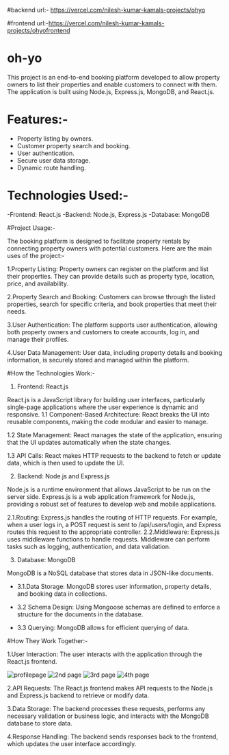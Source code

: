 #backend url:- https://vercel.com/nilesh-kumar-kamals-projects/ohyo



#frontend url:-https://vercel.com/nilesh-kumar-kamals-projects/ohyofrontend



# oh-yo 

This project is an end-to-end booking platform developed to allow property owners to list their properties and enable customers to connect with them. The application is built using Node.js, Express.js, MongoDB, and React.js.

 # Features:- 
 - Property listing by owners. 
 - Customer property search and booking.
 -  User authentication. 
 - Secure user data storage.
 -  Dynamic route handling.
   

# Technologies Used:-
-Frontend: React.js
-Backend: Node.js, Express.js
-Database: MongoDB

#Project Usage:-

The booking platform is designed to facilitate property rentals by connecting property owners with potential customers. Here are the main uses of the project:-

1.Property Listing: Property owners can register on the platform and list their properties. They can provide details such as property type, location, price, and availability.

2.Property Search and Booking: Customers can browse through the listed properties, search for specific criteria, and book properties that meet their needs.

3.User Authentication: The platform supports user authentication, allowing both property owners and customers to create accounts, log in, and manage their profiles.

4.User Data Management: User data, including property details and booking information, is securely stored and managed within the platform.

#How the Technologies Work:-

 1. Frontend: React.js

React.js is a JavaScript library for building user interfaces, particularly single-page applications where the user experience is dynamic and responsive.
  1.1 Component-Based Architecture: React breaks the UI into reusable components, making the code modular and easier to manage.
  
   1.2 State Management: React manages the state of the application, ensuring that the UI updates automatically when the state changes.
   
   1.3 API Calls: React makes HTTP requests to the backend to fetch or update data, which is then used to update the UI.
   
 2. Backend: Node.js and Express.js

Node.js is a runtime environment that allows JavaScript to be run on the server side.
Express.js is a web application framework for Node.js, providing a robust set of features to develop web and mobile applications.

  2.1.Routing: Express.js handles the routing of HTTP requests. For example, when a user logs in, a POST request is sent to
   /api/users/login, and Express routes this request to the appropriate
   controller.
   2.2.Middleware: Express.js uses middleware functions to handle requests. Middleware can perform tasks such as logging,
   authentication, and data validation.
   
 3. Database: MongoDB

MongoDB is a NoSQL database that stores data in JSON-like documents. 

 - 3.1.Data Storage: MongoDB stores user information, property details, and booking data in collections. 
 
 - 3.2 Schema Design: Using Mongoose  schemas are defined to enforce a structure for the documents in the database.
  
 - 3.3 Querying: MongoDB allows for efficient querying of data.

#How They Work Together:-

1.User Interaction: The user interacts with the application through the React.js frontend. 


![profilepage](https://github.com/kamal9580/ohyo/assets/106343913/958a5ba9-0a61-4329-b7c6-d41ee3d5c307)
![2nd page](https://github.com/kamal9580/ohyo/assets/106343913/b6bfeb09-ae41-486e-946c-53817570a57c)
![3rd page](https://github.com/kamal9580/ohyo/assets/106343913/9a908513-f499-4e0b-b8a7-59c57b2b00fc)
![4th page](https://github.com/kamal9580/ohyo/assets/106343913/2da8f760-c697-4808-b356-b6b755d68e45)



2.API Requests: The React.js frontend makes API requests to the Node.js and Express.js backend to retrieve or modify data. 

3.Data  Storage: The backend processes these requests, performs any necessary validation or business logic, and interacts with the MongoDB database to store  data.

4.Response Handling: The backend sends responses back to the frontend, which updates the user interface accordingly.
